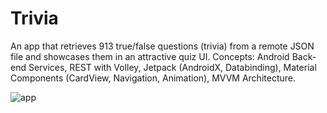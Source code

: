 # Trivia
An app that retrieves 913 true/false questions (trivia) from a remote JSON file and showcases them in an attractive quiz UI.
Concepts: Android Back-end Services, REST with Volley, Jetpack (AndroidX, Databinding), Material Components (CardView, Navigation, Animation), MVVM Architecture.

![app](https://github.com/mufratkarim/Trivia/blob/master/trivia.gif)

